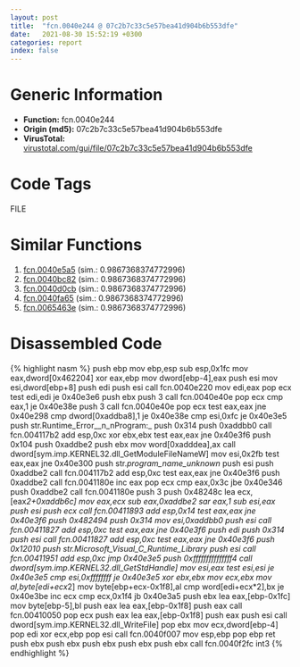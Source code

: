 ```yaml
---
layout: post
title:  "fcn.0040e244 @ 07c2b7c33c5e57bea41d904b6b553dfe"
date:   2021-08-30 15:52:19 +0300
categories: report
index: false
---
```


# Generic Information
- **Function:** fcn.0040e244
- **Origin (md5):** 07c2b7c33c5e57bea41d904b6b553dfe
- **VirusTotal:** [virustotal.com/gui/file/07c2b7c33c5e57bea41d904b6b553dfe][virustotal_ref]

# Code Tags
<span class="tag" id="FILE">FILE</span>


# Similar Functions

1. [fcn.0040e5a5][similar_1_ref] (sim.: 0.9867368374772996)
2. [fcn.0040bc82][similar_2_ref] (sim.: 0.9867368374772996)
3. [fcn.0040d0cb][similar_3_ref] (sim.: 0.9867368374772996)
4. [fcn.0040fa65][similar_4_ref] (sim.: 0.9867368374772996)
5. [fcn.0065463e][similar_5_ref] (sim.: 0.9867368374772996)


# Disassembled Code

{% highlight nasm %}
push ebp
mov ebp,esp
sub esp,0x1fc
mov eax,dword[0x462204]
xor eax,ebp
mov dword[ebp-4],eax
push esi
mov esi,dword[ebp+8]
push edi
push esi
call fcn.0040e220
mov edi,eax
pop ecx
test edi,edi
je 0x40e3e6
push ebx
push 3
call fcn.0040e40e
pop ecx
cmp eax,1
je 0x40e38e
push 3
call fcn.0040e40e
pop ecx
test eax,eax
jne 0x40e298
cmp dword[0xaddba8],1
je 0x40e38e
cmp esi,0xfc
je 0x40e3e5
push str.Runtime_Error__n_nProgram:_
push 0x314
push 0xaddbb0
call fcn.004117b2
add esp,0xc
xor ebx,ebx
test eax,eax
jne 0x40e3f6
push 0x104
push 0xaddbe2
push ebx
mov word[0xadddea],ax
call dword[sym.imp.KERNEL32.dll_GetModuleFileNameW]
mov esi,0x2fb
test eax,eax
jne 0x40e300
push str._program_name_unknown_
push esi
push 0xaddbe2
call fcn.004117b2
add esp,0xc
test eax,eax
jne 0x40e3f6
push 0xaddbe2
call fcn.0041180e
inc eax
pop ecx
cmp eax,0x3c
jbe 0x40e346
push 0xaddbe2
call fcn.0041180e
push 3
push 0x48248c
lea ecx,[eax*2+0xaddb6c]
mov eax,ecx
sub eax,0xaddbe2
sar eax,1
sub esi,eax
push esi
push ecx
call fcn.00411893
add esp,0x14
test eax,eax
jne 0x40e3f6
push 0x482494
push 0x314
mov esi,0xaddbb0
push esi
call fcn.00411827
add esp,0xc
test eax,eax
jne 0x40e3f6
push edi
push 0x314
push esi
call fcn.00411827
add esp,0xc
test eax,eax
jne 0x40e3f6
push 0x12010
push str.Microsoft_Visual_C_Runtime_Library
push esi
call fcn.00411951
add esp,0xc
jmp 0x40e3e5
push 0xfffffffffffffff4
call dword[sym.imp.KERNEL32.dll_GetStdHandle]
mov esi,eax
test esi,esi
je 0x40e3e5
cmp esi,0xffffffff
je 0x40e3e5
xor ebx,ebx
mov ecx,ebx
mov al,byte[edi+ecx*2]
mov byte[ebp+ecx-0x1f8],al
cmp word[edi+ecx*2],bx
je 0x40e3be
inc ecx
cmp ecx,0x1f4
jb 0x40e3a5
push ebx
lea eax,[ebp-0x1fc]
mov byte[ebp-5],bl
push eax
lea eax,[ebp-0x1f8]
push eax
call fcn.00410050
pop ecx
push eax
lea eax,[ebp-0x1f8]
push eax
push esi
call dword[sym.imp.KERNEL32.dll_WriteFile]
pop ebx
mov ecx,dword[ebp-4]
pop edi
xor ecx,ebp
pop esi
call fcn.0040f007
mov esp,ebp
pop ebp
ret
push ebx
push ebx
push ebx
push ebx
push ebx
call fcn.0040f2fc
int3
{% endhighlight %}


[similar_1_ref]: /report/fcn.0040e5a5@d9931aa9e2aa8f7bd7ae2f1864773c9d
[similar_2_ref]: /report/fcn.0040bc82@dd7278b699f8b751b4e28f3abe51fa08
[similar_3_ref]: /report/fcn.0040d0cb@22e4fd0c4b1c614e2ac3f6bd9999bcbd
[similar_4_ref]: /report/fcn.0040fa65@006c3cbc964ac1c01e2439af9d4b68ff
[similar_5_ref]: /report/fcn.0065463e@8c848ad89aab40a1738b363a37856125
[virustotal_ref]: https://www.virustotal.com/gui/file/07c2b7c33c5e57bea41d904b6b553dfe